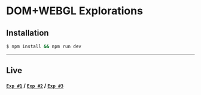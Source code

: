 # **DOM+WEBGL Explorations**

## Installation

```sh
$ npm install && npm run dev
```

---

## Live

#### **[`Exp #1`](https://dom-webgl-explorations.vercel.app/exp-1)** / **[`Exp #2`](https://dom-webgl-explorations.vercel.app/exp-2)** / **[`Exp #3`](https://dom-webgl-explorations.vercel.app/exp-3)**

